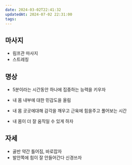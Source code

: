 ```yaml
---
date: 2024-03-02T22:41:32
updatedAt: 2024-07-02 22:31:00
tags: 
---
```

## 마사지
- 림프관 마사지
- 스트레칭

## 명상
- 5분이라는 시간동안 하나에 집중하는 능력을 키우자

- 내 몸 내부에 대한 민감도을 올림
- 내 몸 곳곳에대해 감각을 깨우고 근육에 힘을주고 풀어보는 시간
- 내 몸이 더 잘 움직일 수 있게 하자

## 자세
- 골반 약간 틀어짐, 바로잡자
- 발안쪽에 힘이 잘 안들어간다 신경쓰자